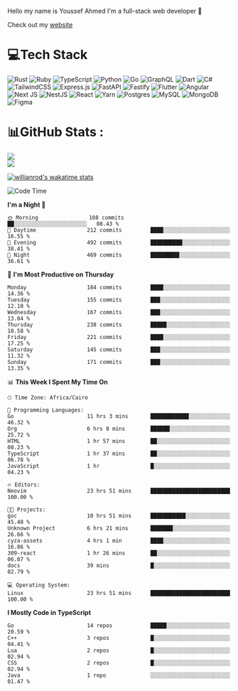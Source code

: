 Hello my name is Youssef Ahmed I'm a full-stack web developer 👋

Check out my [website](https://youssefahmed.vercel.app)
 
# 💻Tech Stack

![Rust](https://img.shields.io/badge/rust-%23000000.svg?style=for-the-badge&logo=rust&logoColor=white) ![Ruby](https://img.shields.io/badge/ruby-%23CC342D.svg?style=for-the-badge&logo=ruby&logoColor=white) ![TypeScript](https://img.shields.io/badge/typescript-%23007ACC.svg?style=for-the-badge&logo=typescript&logoColor=white) ![Python](https://img.shields.io/badge/python-3670A0?style=for-the-badge&logo=python&logoColor=ffdd54) ![Go](https://img.shields.io/badge/go-%2300ADD8.svg?style=for-the-badge&logo=go&logoColor=white) ![GraphQL](https://img.shields.io/badge/-GraphQL-E10098?style=for-the-badge&logo=graphql&logoColor=white) ![Dart](https://img.shields.io/badge/dart-%230175C2.svg?style=for-the-badge&logo=dart&logoColor=white) ![C#](https://img.shields.io/badge/c%23-%23239120.svg?style=for-the-badge&logo=c-sharp&logoColor=white) ![TailwindCSS](https://img.shields.io/badge/tailwindcss-%2338B2AC.svg?style=for-the-badge&logo=tailwind-css&logoColor=white) ![Express.js](https://img.shields.io/badge/express.js-%23404d59.svg?style=for-the-badge&logo=express&logoColor=%2361DAFB) ![FastAPI](https://img.shields.io/badge/FastAPI-005571?style=for-the-badge&logo=fastapi) ![Fastify](https://img.shields.io/badge/fastify-%23000000.svg?style=for-the-badge&logo=fastify&logoColor=white) ![Flutter](https://img.shields.io/badge/Flutter-%2302569B.svg?style=for-the-badge&logo=Flutter&logoColor=white) ![Angular](https://img.shields.io/badge/angular-%23DD0031.svg?style=for-the-badge&logo=angular&logoColor=white) ![Next JS](https://img.shields.io/badge/Next-black?style=for-the-badge&logo=next.js&logoColor=white) ![NestJS](https://img.shields.io/badge/nestjs-%23E0234E.svg?style=for-the-badge&logo=nestjs&logoColor=white) ![React](https://img.shields.io/badge/react-%2320232a.svg?style=for-the-badge&logo=react&logoColor=%2361DAFB) ![Yarn](https://img.shields.io/badge/yarn-%232C8EBB.svg?style=for-the-badge&logo=yarn&logoColor=white) ![Postgres](https://img.shields.io/badge/postgres-%23316192.svg?style=for-the-badge&logo=postgresql&logoColor=white) ![MySQL](https://img.shields.io/badge/mysql-%2300f.svg?style=for-the-badge&logo=mysql&logoColor=white) ![MongoDB](https://img.shields.io/badge/MongoDB-%234ea94b.svg?style=for-the-badge&logo=mongodb&logoColor=white)     ![Figma](https://img.shields.io/badge/figma-%23F24E1E.svg?style=for-the-badge&logo=figma&logoColor=white)

# 📊GitHub Stats :

![](https://github-readme-stats.vercel.app/api?username=joetifa2003&theme=tokyonight&hide_border=false&include_all_commits=false&count_private=false)<br/>
![](https://github-readme-streak-stats.herokuapp.com/?user=joetifa2003&theme=tokyonight&hide_border=false)<br/>

[![willianrod's wakatime stats](https://github-readme-stats.vercel.app/api/wakatime?username=joetifa2003&layout=compact)](https://github.com/anuraghazra/github-readme-stats)
<!--START_SECTION:waka-->
![Code Time](http://img.shields.io/badge/Code%20Time-1%2C893%20hrs%2057%20mins-blue)

**I'm a Night 🦉** 

```text
🌞 Morning                108 commits         ██░░░░░░░░░░░░░░░░░░░░░░░   08.43 % 
🌆 Daytime                212 commits         ████░░░░░░░░░░░░░░░░░░░░░   16.55 % 
🌃 Evening                492 commits         ██████████░░░░░░░░░░░░░░░   38.41 % 
🌙 Night                  469 commits         █████████░░░░░░░░░░░░░░░░   36.61 % 
```
📅 **I'm Most Productive on Thursday** 

```text
Monday                   184 commits         ████░░░░░░░░░░░░░░░░░░░░░   14.36 % 
Tuesday                  155 commits         ███░░░░░░░░░░░░░░░░░░░░░░   12.10 % 
Wednesday                167 commits         ███░░░░░░░░░░░░░░░░░░░░░░   13.04 % 
Thursday                 238 commits         █████░░░░░░░░░░░░░░░░░░░░   18.58 % 
Friday                   221 commits         ████░░░░░░░░░░░░░░░░░░░░░   17.25 % 
Saturday                 145 commits         ███░░░░░░░░░░░░░░░░░░░░░░   11.32 % 
Sunday                   171 commits         ███░░░░░░░░░░░░░░░░░░░░░░   13.35 % 
```


📊 **This Week I Spent My Time On** 

```text
🕑︎ Time Zone: Africa/Cairo

💬 Programming Languages: 
Go                       11 hrs 3 mins       ████████████░░░░░░░░░░░░░   46.32 % 
Org                      6 hrs 8 mins        ██████░░░░░░░░░░░░░░░░░░░   25.72 % 
HTML                     1 hr 57 mins        ██░░░░░░░░░░░░░░░░░░░░░░░   08.23 % 
TypeScript               1 hr 37 mins        ██░░░░░░░░░░░░░░░░░░░░░░░   06.78 % 
JavaScript               1 hr                █░░░░░░░░░░░░░░░░░░░░░░░░   04.23 % 

🔥 Editors: 
Neovim                   23 hrs 51 mins      █████████████████████████   100.00 % 

🐱‍💻 Projects: 
goc                      10 hrs 51 mins      ███████████░░░░░░░░░░░░░░   45.48 % 
Unknown Project          6 hrs 21 mins       ███████░░░░░░░░░░░░░░░░░░   26.66 % 
cyza-assets              4 hrs 1 min         ████░░░░░░░░░░░░░░░░░░░░░   16.86 % 
309-react                1 hr 26 mins        ██░░░░░░░░░░░░░░░░░░░░░░░   06.07 % 
docs                     39 mins             █░░░░░░░░░░░░░░░░░░░░░░░░   02.79 % 

💻 Operating System: 
Linux                    23 hrs 51 mins      █████████████████████████   100.00 % 
```

**I Mostly Code in TypeScript** 

```text
Go                       14 repos            █████░░░░░░░░░░░░░░░░░░░░   20.59 % 
C++                      3 repos             █░░░░░░░░░░░░░░░░░░░░░░░░   04.41 % 
Lua                      2 repos             █░░░░░░░░░░░░░░░░░░░░░░░░   02.94 % 
CSS                      2 repos             █░░░░░░░░░░░░░░░░░░░░░░░░   02.94 % 
Java                     1 repo              ░░░░░░░░░░░░░░░░░░░░░░░░░   01.47 % 
```




<!--END_SECTION:waka-->

